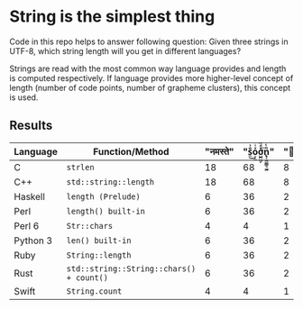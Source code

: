 # String is the simplest thing

Code in this repo helps to answer following question:
Given three strings in UTF-8, which string length will you get in different languages?

Strings are read with the most common way language provides and length is computed respectively. If language provides more higher-level concept of length (number of code points, number of grapheme clusters), this concept is used.

## Results

|Language | Function/Method                          | "नमस्ते" | "s̼̐͗͜o̠̦̤ͯͥ̒ͫ́ͅo̺̪͖̗̽ͩ̃͟ͅn̢͔͖͇͇͉̫̰ͪ͑" | "👧🏽" |
|---------|------------------------------------------|--------|--------|--------|
|C        | `strlen`                                 | 18     | 68     | 8      |
|C++      | `std::string::length`                    | 18     | 68     | 8      |
|Haskell  | `length (Prelude)`                       | 6      | 36     | 2      |
|Perl     | `length() built-in`                      | 6      | 36     | 2      |
|Perl 6   | `Str::chars`                             | 4      | 4      | 1      |
|Python 3 | `len() built-in`                         | 6      | 36     | 2      |
|Ruby     | `String::length`                         | 6      | 36     | 2      |
|Rust     | `std::string::String::chars() + count()` | 6      | 36     | 2      |
|Swift    | `String.count`                           | 4      | 4      | 1      |
